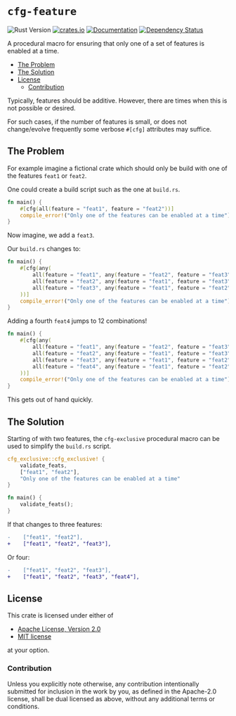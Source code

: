 # `cfg-feature`

![Rust Version][rustc-image]
[![crates.io][crate-image]][crate-link]
[![Documentation][docs-image]][docs-link]
[![Dependency Status][deps-image]][deps-link]

A procedural macro for ensuring that only one of a set of features is enabled at a time.

<!-- vim-markdown-toc GFM -->

* [The Problem](#the-problem)
* [The Solution](#the-solution)
* [License](#license)
    * [Contribution](#contribution)

<!-- vim-markdown-toc -->

Typically, features should be additive. However, there are times when this is not possible or desired.

For such cases, if the number of features is small, or does not change/evolve frequently some verbose `#[cfg]` attributes may suffice.

## The Problem

For example imagine a fictional crate which should only be build with one
of the features `feat1` or `feat2`.

One could create a build script such as the one at `build.rs`.

```rust
fn main() {
    #[cfg(all(feature = "feat1", feature = "feat2"))]
    compile_error!("Only one of the features can be enabled at a time");
}
```

Now imagine, we add a `feat3`.

Our `build.rs` changes to:

```rust
fn main() {
    #[cfg(any(
        all(feature = "feat1", any(feature = "feat2", feature = "feat3")),
        all(feature = "feat2", any(feature = "feat1", feature = "feat3")),
        all(feature = "feat3", any(feature = "feat1", feature = "feat2")),
    ))]
    compile_error!("Only one of the features can be enabled at a time");
}
```

Adding a fourth `feat4` jumps to 12 combinations!

```rust
fn main() {
    #[cfg(any(
        all(feature = "feat1", any(feature = "feat2", feature = "feat3", feature = "feat4")),
        all(feature = "feat2", any(feature = "feat1", feature = "feat3", feature = "feat4")),
        all(feature = "feat3", any(feature = "feat1", feature = "feat2", feature = "feat4")),
        all(feature = "feat4", any(feature = "feat1", feature = "feat2", feature = "feat3")),
    ))]
    compile_error!("Only one of the features can be enabled at a time");
}
```

This gets out of hand quickly.

## The Solution

Starting of with two features, the `cfg-exclusive` procedural macro can be used to simplify the `build.rs` script.

```rust
cfg_exclusive::cfg_exclusive! {
    validate_feats,
    ["feat1", "feat2"],
    "Only one of the features can be enabled at a time"
}

fn main() {
    validate_feats();
}
```

If that changes to three features:

```diff
-    ["feat1", "feat2"],
+    ["feat1", "feat2", "feat3"],
```

Or four:

```diff
-    ["feat1", "feat2", "feat3"],
+    ["feat1", "feat2", "feat3", "feat4"],
```

## License

This crate is licensed under either of

* [Apache License, Version 2.0](http://www.apache.org/licenses/LICENSE-2.0)
* [MIT license](http://opensource.org/licenses/MIT)

at your option.

### Contribution

Unless you explicitly note otherwise, any contribution intentionally submitted
for inclusion in the work by you, as defined in the Apache-2.0 license, shall be
dual licensed as above, without any additional terms or conditions.

[//]: # (badges)

[rustc-image]: https://img.shields.io/badge/rustc-1.60+-blue.svg
[crate-image]: https://img.shields.io/crates/v/cfg-exclusive.svg
[crate-link]: https://crates.io/crates/cfg-exclusive
[docs-image]: https://docs.rs/cfg-exclusive/badge.svg
[docs-link]: https://docs.rs/cfg-exclusive
[deps-image]: https://deps.rs/repo/github/kbknapp/cfg-exclusive/status.svg
[deps-link]: https://deps.rs/repo/github/kbknapp/cfg-exclusive

[//]: # (links)

